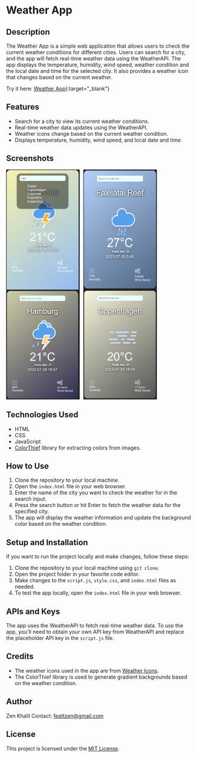 # Weather App

## Description
The Weather App is a simple web application that allows users to check the current weather conditions for different cities. Users can search for a city, and the app will fetch real-time weather data using the WeatherAPI. The app displays the temperature, humidity, wind speed, weather condition and the local date and time for the selected city. It also provides a weather icon that changes based on the current weather.

Try it here: [Weather App](https://zenkhalil.github.io/Weather-app/){:target="_blank"}

## Features
- Search for a city to view its current weather conditions.
- Real-time weather data updates using the WeatherAPI.
- Weather icons change based on the current weather condition.
- Displays temperature, humidity, wind speed, and local date and time.

## Screenshots
<div style="display: flex; flex-wrap: wrap;">
  <img src="/screenshots/screenshot1.png" alt="Weather App Screenshot 1" width="200" style="margin-right: 10px;" />
  <img src="/screenshots/screenshot3.png" alt="Weather App Screenshot 3" width="200" style="margin-right: 10px;" />
  <img src="/screenshots/screenshot4.png" alt="Weather App Screenshot 4" width="200" style="margin-right: 10px;" />
  <img src="/screenshots/screenshot5.png" alt="Weather App Screenshot 5" width="200" />
</div>

## Technologies Used
- HTML
- CSS
- JavaScript
- [ColorThief](https://lokeshdhakar.com/projects/color-thief/) library for extracting colors from images.

## How to Use
1. Clone the repository to your local machine.
2. Open the `index.html` file in your web browser.
3. Enter the name of the city you want to check the weather for in the search input.
4. Press the search button or hit Enter to fetch the weather data for the specified city.
5. The app will display the weather information and update the background color based on the weather condition.

## Setup and Installation
If you want to run the project locally and make changes, follow these steps:
1. Clone the repository to your local machine using `git clone`.
2. Open the project folder in your favorite code editor.
3. Make changes to the `script.js`, `style.css`, and `index.html` files as needed.
4. To test the app locally, open the `index.html` file in your web browser.

## APIs and Keys
The app uses the WeatherAPI to fetch real-time weather data. To use the app, you'll need to obtain your own API key from WeatherAPI and replace the placeholder API key in the `script.js` file.

## Credits
- The weather icons used in the app are from [Weather Icons](https://weathericons.io/).
- The ColorThief library is used to generate gradient backgrounds based on the weather condition.

## Author
Zen Khalil
Contact: feattzen@gmail.com

## License
This project is licensed under the [MIT License](/LICENSE).
